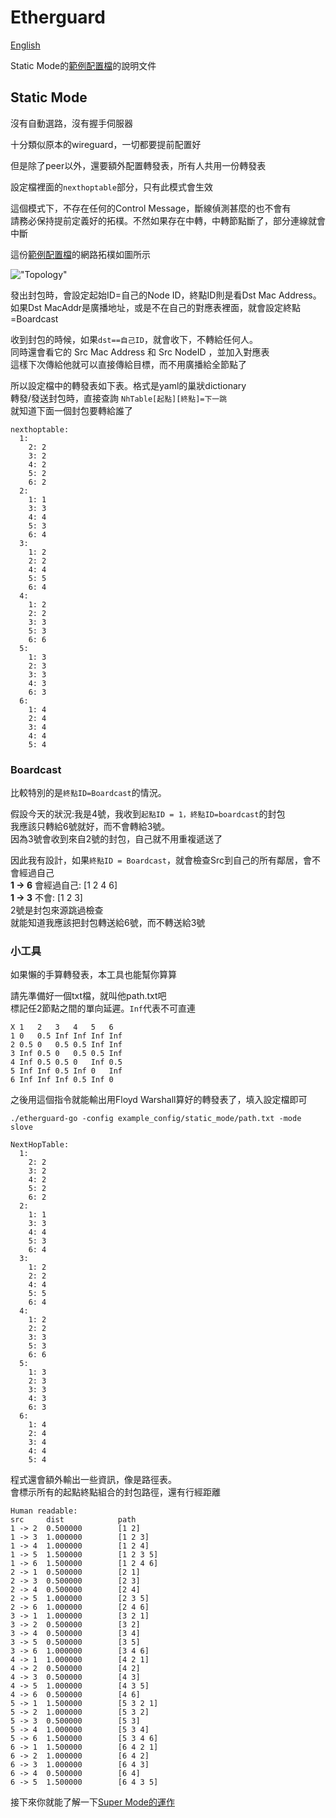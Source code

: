 # Etherguard
[English](README.md)

Static Mode的[範例配置檔](./)的說明文件

## Static Mode

沒有自動選路，沒有握手伺服器  

十分類似原本的wireguard，一切都要提前配置好

但是除了peer以外，還要額外配置轉發表，所有人共用一份轉發表

設定檔裡面的`nexthoptable`部分，只有此模式會生效

這個模式下，不存在任何的Control Message，斷線偵測甚麼的也不會有  
請務必保持提前定義好的拓樸。不然如果存在中轉，中轉節點斷了，部分連線就會中斷

這份[範例配置檔](./)的網路拓樸如圖所示

!["Topology"](https://raw.githubusercontent.com/KusakabeSi/EtherGuard-VPN/master/example_config/static_mode/Example_static.png)

發出封包時，會設定起始ID=自己的Node ID，終點ID則是看Dst Mac Address。  
如果Dst MacAddr是廣播地址，或是不在自己的對應表裡面，就會設定終點=Boardcast

收到封包的時候，如果`dst==自己ID`，就會收下，不轉給任何人。  
同時還會看它的 Src Mac Address 和 Src NodeID ，並加入對應表  
這樣下次傳給他就可以直接傳給目標，而不用廣播給全節點了

所以設定檔中的轉發表如下表。格式是yaml的巢狀dictionary  
轉發/發送封包時，直接查詢 `NhTable[起點][終點]=下一跳`  
就知道下面一個封包要轉給誰了

```
nexthoptable:
  1:
    2: 2
    3: 2
    4: 2
    5: 2
    6: 2
  2:
    1: 1
    3: 3
    4: 4
    5: 3
    6: 4
  3:
    1: 2
    2: 2
    4: 4
    5: 5
    6: 4
  4:
    1: 2
    2: 2
    3: 3
    5: 3
    6: 6
  5:
    1: 3
    2: 3
    3: 3
    4: 3
    6: 3
  6:
    1: 4
    2: 4
    3: 4
    4: 4
    5: 4
```

### Boardcast 
比較特別的是`終點ID=Boardcast`的情況。

假設今天的狀況:我是4號，我收到`起點ID = 1，終點ID=boardcast`的封包  
我應該只轉給6號就好，而不會轉給3號。  
因為3號會收到來自2號的封包，自己就不用重複遞送了

因此我有設計，如果`終點ID = Boardcast`，就會檢查Src到自己的所有鄰居，會不會經過自己  
**1 -> 6** 會經過自己: [1 2 4 6]  
**1 -> 3** 不會: [1 2 3]  
2號是封包來源跳過檢查  
就能知道我應該把封包轉送給6號，而不轉送給3號


### 小工具

如果懶的手算轉發表，本工具也能幫你算算

請先準備好一個txt檔，就叫他path.txt吧  
標記任2節點之間的單向延遲。`Inf`代表不可直連

```
X 1   2   3   4   5   6
1 0   0.5 Inf Inf Inf Inf
2 0.5 0   0.5 0.5 Inf Inf
3 Inf 0.5 0   0.5 0.5 Inf
4 Inf 0.5 0.5 0   Inf 0.5
5 Inf Inf 0.5 Inf 0   Inf
6 Inf Inf Inf 0.5 Inf 0
```

之後用這個指令就能輸出用Floyd Warshall算好的轉發表了，填入設定檔即可
```
./etherguard-go -config example_config/static_mode/path.txt -mode slove

NextHopTable:
  1:
    2: 2
    3: 2
    4: 2
    5: 2
    6: 2
  2:
    1: 1
    3: 3
    4: 4
    5: 3
    6: 4
  3:
    1: 2
    2: 2
    4: 4
    5: 5
    6: 4
  4:
    1: 2
    2: 2
    3: 3
    5: 3
    6: 6
  5:
    1: 3
    2: 3
    3: 3
    4: 3
    6: 3
  6:
    1: 4
    2: 4
    3: 4
    4: 4
    5: 4
```

程式還會額外輸出一些資訊，像是路徑表。  
會標示所有的起點終點組合的封包路徑，還有行經距離
```
Human readable:
src     dist            path
1 -> 2  0.500000        [1 2]
1 -> 3  1.000000        [1 2 3]
1 -> 4  1.000000        [1 2 4]
1 -> 5  1.500000        [1 2 3 5]
1 -> 6  1.500000        [1 2 4 6]
2 -> 1  0.500000        [2 1]
2 -> 3  0.500000        [2 3]
2 -> 4  0.500000        [2 4]
2 -> 5  1.000000        [2 3 5]
2 -> 6  1.000000        [2 4 6]
3 -> 1  1.000000        [3 2 1]
3 -> 2  0.500000        [3 2]
3 -> 4  0.500000        [3 4]
3 -> 5  0.500000        [3 5]
3 -> 6  1.000000        [3 4 6]
4 -> 1  1.000000        [4 2 1]
4 -> 2  0.500000        [4 2]
4 -> 3  0.500000        [4 3]
4 -> 5  1.000000        [4 3 5]
4 -> 6  0.500000        [4 6]
5 -> 1  1.500000        [5 3 2 1]
5 -> 2  1.000000        [5 3 2]
5 -> 3  0.500000        [5 3]
5 -> 4  1.000000        [5 3 4]
5 -> 6  1.500000        [5 3 4 6]
6 -> 1  1.500000        [6 4 2 1]
6 -> 2  1.000000        [6 4 2]
6 -> 3  1.000000        [6 4 3]
6 -> 4  0.500000        [6 4]
6 -> 5  1.500000        [6 4 3 5]
```

接下來你就能了解一下[Super Mode的運作](../super_mode/README_zh.md)